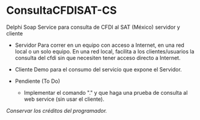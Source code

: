 # ConsultaCFDISAT-CS
Delphi Soap Service para consulta de CFDI al SAT (México) servidor y cliente

* Servidor
Para correr en un equipo con acceso a Internet, en una red local o un solo equipo.
En una red local, facilita a los clientes/usuarios la consulta del cfdi sin que necesiten tener acceso directo a Internet.

* Cliente
Demo para el consumo del servicio que expone el Servidor.

* Pendiente (To Do)
   * Implementar el comando "." y que haga una prueba de consulta al web service (sin usar el cliente).

_Conservar los créditos del programador._
